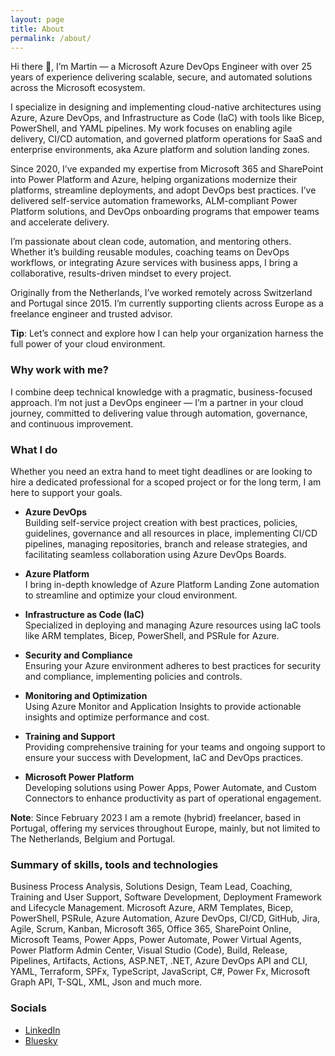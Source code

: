 ```yaml
---
layout: page
title: About
permalink: /about/
---
```


<!-- <img alt="Profile picture" style="border-radius: 3px; border-color: gray; border-style: solid; border-width: 2px" src="https://msc365.eu/assets/img/msc365-profile.jpg" width="180px"> -->

Hi there 👋, I’m Martin — a Microsoft Azure DevOps Engineer with over 25 years of experience delivering scalable, secure, and automated solutions across the Microsoft ecosystem.

I specialize in designing and implementing cloud-native architectures using Azure, Azure DevOps, and Infrastructure as Code (IaC) with tools like Bicep, PowerShell, and YAML pipelines. My work focuses on enabling agile delivery, CI/CD automation, and governed platform operations for SaaS and enterprise environments, aka Azure platform and solution landing zones.

Since 2020, I’ve expanded my expertise from Microsoft 365 and SharePoint into Power Platform and Azure, helping organizations modernize their platforms, streamline deployments, and adopt DevOps best practices. I’ve delivered self-service automation frameworks, ALM-compliant Power Platform solutions, and DevOps onboarding programs that empower teams and accelerate delivery.

I’m passionate about clean code, automation, and mentoring others. Whether it’s building reusable modules, coaching teams on DevOps workflows, or integrating Azure services with business apps, I bring a collaborative, results-driven mindset to every project.

Originally from the Netherlands, I’ve worked remotely across Switzerland and Portugal since 2015. I’m currently supporting clients across Europe as a freelance engineer and trusted advisor.

<div class="tip">
    <p><strong>Tip</strong>: Let’s connect and explore how I can help your organization harness the full power of your cloud environment.</p>
</div>

### Why work with me?

I combine deep technical knowledge with a pragmatic, business-focused approach. I’m not just a DevOps engineer — I’m a partner in your cloud journey, committed to delivering value through automation, governance, and continuous improvement.

### What I do

Whether you need an extra hand to meet tight deadlines or are looking to hire a dedicated professional for a scoped project or for the long term, I am here to support your goals.

- **Azure DevOps**  
  Building self-service project creation with best practices, policies, guidelines, governance and all resources in place, implementing CI/CD pipelines, managing repositories, branch and release strategies, and facilitating seamless collaboration using Azure DevOps Boards.

- **Azure Platform**  
  I bring in-depth knowledge of Azure Platform Landing Zone automation to streamline and optimize your cloud environment.

- **Infrastructure as Code (IaC)**  
  Specialized in deploying and managing Azure resources using IaC tools like ARM templates, Bicep, PowerShell, and PSRule for Azure.

- **Security and Compliance**  
  Ensuring your Azure environment adheres to best practices for security and compliance, implementing policies and controls.

- **Monitoring and Optimization**  
  Using Azure Monitor and Application Insights to provide actionable insights and optimize performance and cost.

<!-- 
- **Automation and Orchestration**  
  Automating repetitive tasks and orchestrating complex workflows using Azure Automation, Logic Apps, and Azure Functions.
-->

<!--
 - **Custom Development**  
  Building and deploying custom applications and services on Azure, leveraging Azure App Services, Azure Functions, and API Management.
-->

- **Training and Support**  
  Providing comprehensive training for your teams and ongoing support to ensure your success with Development, IaC and DevOps practices.

- **Microsoft Power Platform**  
  Developing solutions using Power Apps, Power Automate, and Custom Connectors to enhance productivity as part of operational engagement.

<div class="important">
    <p><strong>Note</strong>: Since February 2023 I am a remote (hybrid) freelancer, based in Portugal, offering my services throughout Europe, mainly, but not limited to The Netherlands, Belgium and Portugal.</p>
</div>

<!--
### Most recent certifications

<img alt="power platform consultant" src="https://msc365.eu/assets/img/microsoft-power-platform-consultant.png" width="96"> <img alt="power platform developer" src="https://msc365.eu/assets/img/microsoft-power-platform-developer.png" width="96"> <img alt="microsoft365 developer" src="https://msc365.eu/assets/img/microsoft365-developer.png" width="96">  

<img alt="security compliance identity" src="https://msc365.eu/assets/img/microsoft-security-compliance-and-identity.png" width="96">

Expired certifications
<img src="https://msc365.eu/assets/img/microsoft365-teams-administrator.png" width="96">

<small>Verify on [Credly](https://credly.com/users/mccmswinkels)</small>  
-->

### Summary of skills, tools and technologies

Business Process Analysis, Solutions Design, Team Lead, Coaching, Training and User Support, Software Development, Deployment Framework and Lifecycle Management. Microsoft Azure, ARM Templates, Bicep, PowerShell, PSRule, Azure Automation, Azure DevOps, CI/CD, GitHub, Jira, Agile, Scrum, Kanban, Microsoft 365, Office 365, SharePoint Online, Microsoft Teams, Power Apps, Power Automate, Power Virtual Agents, Power Platform Admin Center, Visual Studio (Code), Build, Release, Pipelines, Artifacts, Actions, ASP.NET, .NET, Azure DevOps API and CLI, YAML, Terraform, SPFx, TypeScript, JavaScript, C#, Power Fx, Microsoft Graph API, T-SQL, XML, Json and much more.

<!--
For more instructions head over to the [Jekyll Now repository](https://github.com/barryclark/jekyll-now) on GitHub.
-->


### Socials

- <a href="https://www.linkedin.com/in/mccmswinkels" target="_blank">LinkedIn</a>
- <a href="https://bsky.app/profile/msc365.eu" target="_blank">Bluesky</a>
